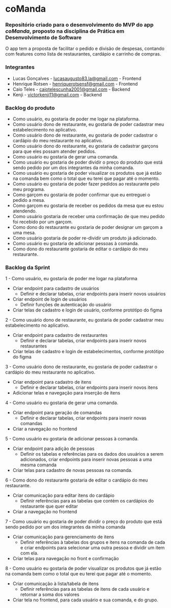 # coManda

### Repositório criado para o desenvolvimento do MVP do app _coManda_, proposto na disciplina de Prática em Desenvolvimento de Software

O app tem a proposta de facilitar o pedido e divisão de despesas, contando com features como lista de restaurantes, cardápio e carrinho de compras.

### Integrantes
- Lucas Gonçalves - lucasaugusto83.la@gmail.com - Frontend
- Henrique Rotsen - henriquerotsensf@gmail.com - Frontend
- Caio Teles - caiotelescunha2001@gmail.com - Backend
- Kenji - victorkenji11@gmail.com - Backend

### Backlog do produto
- Como usuário, eu gostaria de poder me logar na plataforma.
- Como usuário dono de restaurante, eu gostaria de poder cadastrar meu estabelecimento no aplicativo.
- Como usuário dono de restaurante, eu gostaria de poder cadastrar o cardápio do meu restaurante no aplicativo.
- Como usuário dono do restaurante, eu gostaria de cadastrar garçons para que eles possam atender pedidos.
- Como usuário eu gostaria de gerar uma comanda.
- Como usuário eu gostaria de poder dividir o preço do produto que está sendo pedido por um dos integrantes da minha comanda.
- Como usuário eu gostaria de poder visualizar os produtos que já estão na comanda bem como o total que eu terei que pagar até o momento.
- Como usuário eu gostaria de poder fazer pedidos ao restaurante pelo meu programa.
- Como garçom eu gostaria de poder confirmar que eu entreguei o pedido a mesa.
- Como garçom eu gostaria de receber os pedidos da mesa que eu estou atendendo.
- Como usuário gostaria de receber uma confirmação de que meu pedido foi recebido por um garçom.
- Como dono do restaurante eu gostaria de poder designar um garçom a uma mesa.
- Como usuário gostaria de poder re-dividir um produto já adicionado.
- Como usuário eu gostaria de adicionar pessoas à comanda.
- Como dono do restaurante gostaria de editar o cardápio do meu restaurante.

### Backlog da Sprint

1 - Como usuário, eu gostaria de poder me logar na plataforma
  * Criar endpoint para cadastro de usuários
    + Definir e declarar tabelas, criar endpoints para inserir novos usuários
  * Criar endpoint de login de usuários
    + Definir funções de autenticação do usuário
  * Criar telas de cadastro e login de usuário, conforme protótipo do figma

2 - Como usuário dono de restaurante, eu gostaria de poder cadastrar meu estabelecimento no aplicativo.
  * Criar endpoint para cadastro de restaurantes
    + Definir e declarar tabelas, criar endpoints para inserir novos restaurantes
  * Criar telas de cadastro e login de estabelecimentos, conforme protótipo do figma

3 - Como usuário dono de restaurante, eu gostaria de poder cadastrar o cardápio do meu restaurante no aplicativo.
  * Criar endpoint para cadastro de itens
    + Definir e declarar tabelas, criar endpoints para inserir novos itens
  * Adicionar telas e navegação para inserção de itens

4 - Como usuário eu gostaria de gerar uma comanda.
  * Criar endpoint para geração de comandas
    + Definir e declarar tabelas, criar endpoints para inserir novas comandas
  * Criar a navegação no frontend

5 - Como usuário eu gostaria de adicionar pessoas à comanda.
  * Criar endpoint para adição de pessoas
    + Definir os tabelas e referências para os dados dos usuários a serem adicionados, criar endpoints para inserir novas pessoas a uma mesma comanda
  * Criar telas para cadastro de novas pessoas na comanda.

6 - Como dono do restaurante gostaria de editar o cardápio do meu restaurante.
  * Criar comunicação para editar itens do cardápio
    + Definir referências para as tabelas que contém os cardápios do restaurante que quer editar
  * Criar a navegação no frontend

7 - Como usuário eu gostaria de poder dividir o preço do produto que está sendo pedido por um dos integrantes da minha comanda
  * Criar comunicação para gerenciamento de itens
    + Definir referências à tabelas dos grupos e itens na comanda de cada e criar endpoints para selecionar uma outra pessoa e dividir um item com ela.
  * Criar telas para navegação no front e confirmação

8 - Como usuário eu gostaria de poder visualizar os produtos que já estão na comanda bem como o total que eu terei que pagar até o momento.
  * Criar comunicação à lista/tabela de itens
    + Definir referências para as tabelas de itens de cada usuário e retornar a soma dos valores
  * Criar tela no frontend, para cada usuário e sua comanda, e do grupo.
